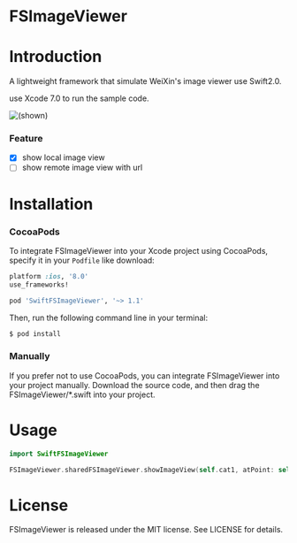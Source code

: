 # FSImageViewer

# Introduction
A lightweight framework that simulate WeiXin's image viewer use Swift2.0.

use Xcode 7.0 to run the sample code.

![(shown)](https://github.com/ldjhust/FSImageViewer/blob/master/demogif.gif)

### Feature
- [x] show local image view
- [ ] show remote image view with url

# Installation
### CocoaPods
To integrate FSImageViewer into your Xcode project using CocoaPods, specify it in your `Podfile` like download:

```ruby
platform :ios, '8.0'
use_frameworks!

pod 'SwiftFSImageViewer', '~> 1.1'
```

Then, run the following command line in your terminal:

```bash
$ pod install
```

### Manually
If you prefer not to use CocoaPods, you can integrate FSImageViewer into your project manually. Download the source code, and then drag the FSImageViewer/*.swift into your project.

# Usage
```swift
import SwiftFSImageViewer

FSImageViewer.sharedFSImageViewer.showImageView(self.cat1, atPoint: self.cat1.center)
```

# License

FSImageViewer is released under the MIT license. See LICENSE for details.
